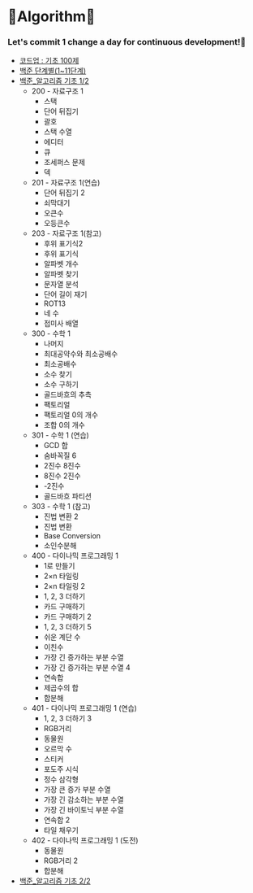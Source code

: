 # 🥇Algorithm🥇
### Let's commit 1 change a day for continuous development!💪
- [코드업 : 기초 100제](https://codeup.kr/problemsetsol.php?psid=33)
- [백준 단계별(1~11단계)](https://www.acmicpc.net/step)
- [백준_알고리즘 기초 1/2](https://code.plus/course/41)   
    - 200 - 자료구조 1
        - 스택
        - 단어 뒤집기
        - 괄호
        - 스택 수열
        - 에디터
        - 큐
        - 조세퍼스 문제
        - 덱
    - 201 - 자료구조 1(연습)
        - 단어 뒤집기 2
        - 쇠막대기
        - 오큰수
        - 오등큰수
    - 203 - 자료구조 1(참고)
        - 후위 표기식2
        - 후위 표기식
        - 알파벳 개수
        - 알파벳 찾기
        - 문자열 분석
        - 단어 길이 재기
        - ROT13
        - 네 수
        - 접미사 배열
    - 300 - 수학 1
        - 나머지
        - 최대공약수와 최소공배수
        - 최소공배수
        - 소수 찾기
        - 소수 구하기
        - 골드바흐의 추측
        - 팩토리얼
        - 팩토리얼 0의 개수
        - 조합 0의 개수
    - 301 - 수학 1 (연습)
        - GCD 합
        - 숨바꼭질 6
        - 2진수 8진수
        - 8진수 2진수
        - -2진수
        - 골드바흐 파티션
    - 303 - 수학 1 (참고)
        - 진법 변환 2
        - 진법 변환
        - Base Conversion
        - 소인수분해
    - 400 - 다이나믹 프로그래밍 1
        - 1로 만들기
        - 2×n 타일링
        - 2×n 타일링 2
        - 1, 2, 3 더하기
        - 카드 구매하기
        - 카드 구매하기 2
        - 1, 2, 3 더하기 5
        - 쉬운 계단 수
        - 이친수
        - 가장 긴 증가하는 부분 수열
        - 가장 긴 증가하는 부분 수열 4
        - 연속합
        - 제곱수의 합
        - 합분해
    - 401 - 다이나믹 프로그래밍 1 (연습)
        - 1, 2, 3 더하기 3
        - RGB거리
        - 동물원
        - 오르막 수
        - 스티커
        - 포도주 시식
        - 정수 삼각형
        - 가장 큰 증가 부분 수열
        - 가장 긴 감소하는 부분 수열
        - 가장 긴 바이토닉 부분 수열
        - 연속합 2
        - 타일 채우기
    - 402 - 다이나믹 프로그래밍 1 (도전)
        - 동물원
        - RGB거리 2
        - 합분해
- [백준_알고리즘 기초 2/2](https://code.plus/course/42) 
